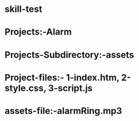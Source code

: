# skill-test
# Projects:-Alarm
# Projects-Subdirectory:-assets
# Project-files:- 1-index.htm, 2-style.css, 3-script.js
# assets-file:-alarmRing.mp3


